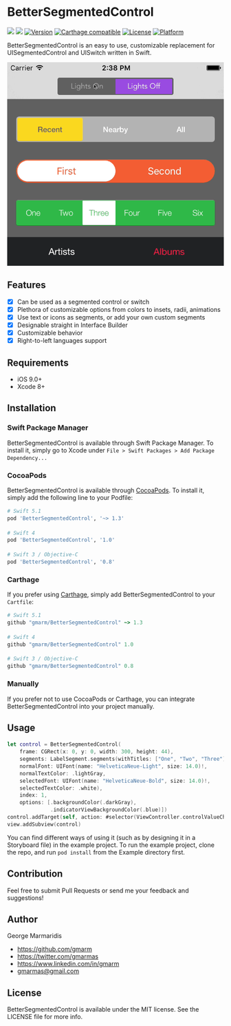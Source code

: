 # BetterSegmentedControl

![](https://img.shields.io/badge/Swift-5.1-blue.svg?style=flat)
![](https://app.bitrise.io/app/1d06a34a06589be2/status.svg?token=i0xHqYqUAjHGkzToH5FVOg&branch=master)
[![Version](https://img.shields.io/cocoapods/v/BetterSegmentedControl.svg?style=flat)](http://cocoapods.org/pods/BetterSegmentedControl)
[![Carthage compatible](https://img.shields.io/badge/Carthage-compatible-4BC51D.svg?style=flat)](https://github.com/Carthage/Carthage)
[![License](https://img.shields.io/cocoapods/l/BetterSegmentedControl.svg?style=flat)](http://cocoapods.org/pods/BetterSegmentedControl)
[![Platform](https://img.shields.io/cocoapods/p/BetterSegmentedControl.svg?style=flat)](http://cocoapods.org/pods/BetterSegmentedControl)

BetterSegmentedControl is an easy to use, customizable replacement for UISegmentedControl and UISwitch written in Swift.

![Demo](https://github.com/gmarm/BetterSegmentedControl/blob/master/demo.gif)

## Features

- [x] Can be used as a segmented control or switch
- [x] Plethora of customizable options from colors to insets, radii, animations
- [x] Use text or icons as segments, or add your own custom segments
- [x] Designable straight in Interface Builder
- [x] Customizable behavior
- [x] Right-to-left languages support

## Requirements

- iOS 9.0+
- Xcode 8+

## Installation

### Swift Package Manager

BetterSegmentedControl is available through Swift Package Manager. To install
it, simply go to Xcode under `File > Swift Packages > Add Package Dependency...`

### CocoaPods

BetterSegmentedControl is available through [CocoaPods](http://cocoapods.org). To install
it, simply add the following line to your Podfile:

```ruby
# Swift 5.1
pod 'BetterSegmentedControl', '~> 1.3'

# Swift 4
pod 'BetterSegmentedControl', '1.0'

# Swift 3 / Objective-C
pod 'BetterSegmentedControl', '0.8'
```

### Carthage

If you prefer using [Carthage](https://github.com/Carthage/Carthage), simply add BetterSegmentedControl to your `Cartfile`:

```ruby
# Swift 5.1
github "gmarm/BetterSegmentedControl" ~> 1.3

# Swift 4
github "gmarm/BetterSegmentedControl" 1.0

# Swift 3 / Objective-C
github "gmarm/BetterSegmentedControl" 0.8
```

### Manually

If you prefer not to use CocoaPods or Carthage, you can integrate BetterSegmentedControl into your project manually.

## Usage

```swift
let control = BetterSegmentedControl(
    frame: CGRect(x: 0, y: 0, width: 300, height: 44),
    segments: LabelSegment.segments(withTitles: ["One", "Two", "Three"],
    normalFont: UIFont(name: "HelveticaNeue-Light", size: 14.0)!,
    normalTextColor: .lightGray,
    selectedFont: UIFont(name: "HelveticaNeue-Bold", size: 14.0)!,
    selectedTextColor: .white),
    index: 1,
    options: [.backgroundColor(.darkGray),
              .indicatorViewBackgroundColor(.blue)])
control.addTarget(self, action: #selector(ViewController.controlValueChanged(_:)), for: .valueChanged)
view.addSubview(control)
```
You can find different ways of using it (such as by designing it in a Storyboard file) in the example project. To run the example project, clone the repo, and run `pod install` from the Example directory first.

## Contribution

Feel free to submit Pull Requests or send me your feedback and suggestions!

## Author

George Marmaridis

- https://github.com/gmarm
- https://twitter.com/gmarmas
- https://www.linkedin.com/in/gmarm
- gmarmas@gmail.com

## License

BetterSegmentedControl is available under the MIT license. See the LICENSE file for more info.
